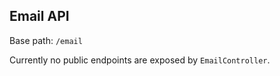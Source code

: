 ## Email API

Base path: `/email`

Currently no public endpoints are exposed by `EmailController`.


